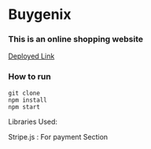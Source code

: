 # Buygenix

### This is an online shopping website

[Deployed Link](https://buygenix-milind.netlify.app/)

### How to run

```
git clone
npm install
npm start

```

Libraries Used:

Stripe.js : For payment Section
